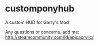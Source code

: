 # customponyhub
A custom HUD for Garry's Mod

Any questions or concerns, add me: http://steamcommunity.com/id/epicacrylic/
